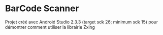 BarCode Scanner
===============

Projet créé avec Android Studio 2.3.3 (target sdk 26; minimum sdk 15) pour démontrer comment utiliser la librairie Zxing

